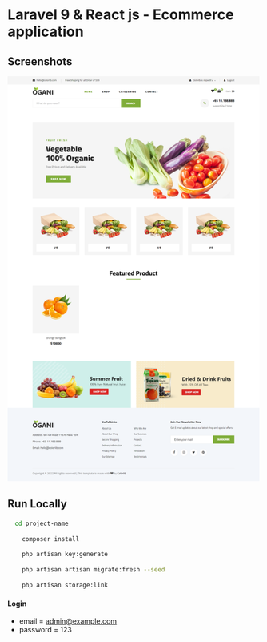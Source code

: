 # Laravel 9 & React js - Ecommerce application

## Screenshots

![preview img](/preview.png)

## Run Locally


```bash
  cd project-name
```

```bash
    composer install
```

```bash
    php artisan key:generate
```

```bash
    php artisan artisan migrate:fresh --seed
```

```bash
    php artisan storage:link
```

#### Login

-   email = admin@example.com
-   password = 123
